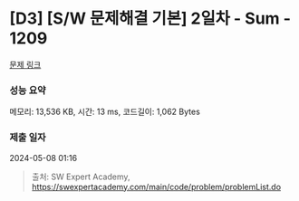 # [D3] [S/W 문제해결 기본] 2일차 - Sum - 1209 

[문제 링크](https://swexpertacademy.com/main/code/problem/problemDetail.do?contestProbId=AV13_BWKACUCFAYh) 

### 성능 요약

메모리: 13,536 KB, 시간: 13 ms, 코드길이: 1,062 Bytes

### 제출 일자

2024-05-08 01:16



> 출처: SW Expert Academy, https://swexpertacademy.com/main/code/problem/problemList.do